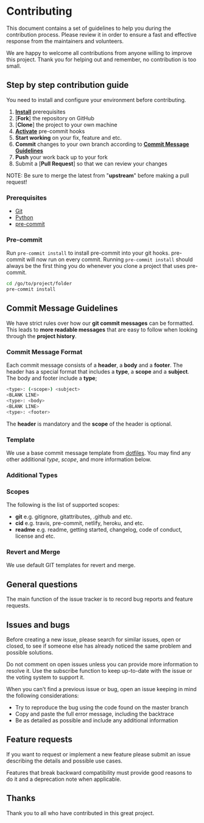 # Contributing

This document contains a set of guidelines to help you during the contribution
process. Please review it in order to ensure a fast and effective response from
the maintainers and volunteers.

We are happy to welcome all contributions from anyone willing to improve this
project. Thank you for helping out and remember, no contribution is too small.

## Step by step contribution guide

You need to install and configure your environment before contributing.

1. [**Install**](#prerequisites) prerequisites
2. [**Fork**] the repository on GitHub
3. [**Clone**] the project to your own machine
4. [**Activate**](#pre-commit) pre-commit hooks
5. **Start working** on your fix, feature and etc.
6. **Commit** changes to your own branch according to
   [**Commit Message Guidelines**](#commit-message-guidelines)
7. **Push** your work back up to your fork
8. Submit a [**Pull Request**] so that we can review your changes

NOTE: Be sure to merge the latest from "**upstream**" before making a pull
request!

### Prerequisites

- [Git](https://git-scm.com/downloads)
- [Python](https://www.python.org/downloads/)
- [pre-commit](https://pre-commit.com/#install)

### Pre-commit

Run `pre-commit install` to install pre-commit into your git hooks. pre-commit
will now run on every commit. Running `pre-commit install` should always be the
first thing you do whenever you clone a project that uses pre-commit.

```sh
cd /go/to/project/folder
pre-commit install
```

## Commit Message Guidelines

We have strict rules over how our **git commit messages** can be formatted. This
leads to **more readable messages** that are easy to follow when looking through
the **project history**.

### Commit Message Format

Each commit message consists of a **header**, a **body** and a **footer**. The
header has a special format that includes a **type**, a **scope** and a
**subject**. The body and footer include a **type**;

```sh
<type>: (<scope>) <subject>
<BLANK LINE>
<type>: <body>
<BLANK LINE>
<type>: <footer>
```

The **header** is mandatory and the **scope** of the header is optional.

### Template

We use a base commit message template from [dotfiles]. You may find any
other additional *type*, *scope*, and more information below.

[dotfiles]: https://github.com/erdtsksn/dotfiles/blob/master/git/.gittemplate

### Additional Types

### Scopes

The following is the list of supported scopes:

- **git** e.g. gitignore, gitattributes, .github and etc.
- **cid** e.g. travis, pre-commit, netlify, heroku, and etc.
- **readme** e.g. readme, getting started, changelog, code of conduct, license
  and etc.

### Revert and Merge

We use default GIT templates for revert and merge.

## General questions

The main function of the issue tracker is to record bug reports and feature
requests.

## Issues and bugs

Before creating a new issue, please search for similar issues, open or closed,
to see if someone else has already noticed the same problem and possible
solutions.

Do not comment on open issues unless you can provide more information to resolve
it. Use the subscribe function to keep up-to-date with the issue or the voting
system to support it.

When you can't find a previous issue or bug, open an issue keeping in mind the
following considerations:

- Try to reproduce the bug using the code found on the master branch
- Copy and paste the full error message, including the backtrace
- Be as detailed as possible and include any additional information

## Feature requests

If you want to request or implement a new feature please submit an issue
describing the details and possible use cases.

Features that break backward compatibility must provide good reasons to do it
and a deprecation note when applicable.

## Thanks

Thank you to all who have contributed in this great project.
